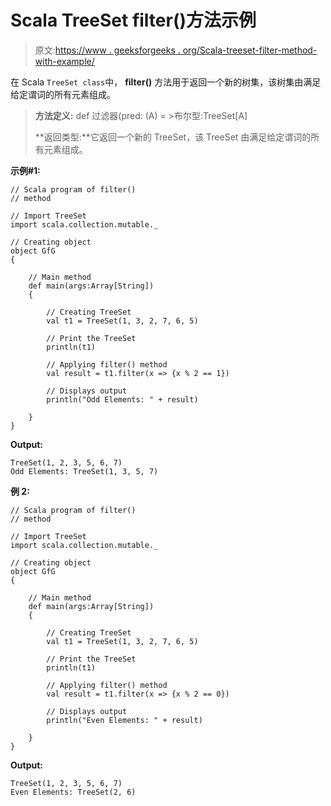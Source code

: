 # Scala TreeSet filter()方法示例

> 原文:[https://www . geeksforgeeks . org/Scala-treeset-filter-method-with-example/](https://www.geeksforgeeks.org/scala-treeset-filter-method-with-example/)

在 Scala `TreeSet class`中， **filter()** 方法用于返回一个新的树集，该树集由满足给定谓词的所有元素组成。

> **方法定义:** def 过滤器(pred: (A) = >布尔型:TreeSet[A]
> 
> **返回类型:**它返回一个新的 TreeSet，该 TreeSet 由满足给定谓词的所有元素组成。

**示例#1:**

```
// Scala program of filter() 
// method 

// Import TreeSet
import scala.collection.mutable._

// Creating object 
object GfG 
{ 

    // Main method 
    def main(args:Array[String]) 
    { 

        // Creating TreeSet
        val t1 = TreeSet(1, 3, 2, 7, 6, 5) 

        // Print the TreeSet
        println(t1) 

        // Applying filter() method  
        val result = t1.filter(x => {x % 2 == 1})

        // Displays output 
        println("Odd Elements: " + result)

    } 
} 
```

**Output:**

```
TreeSet(1, 2, 3, 5, 6, 7)
Odd Elements: TreeSet(1, 3, 5, 7)

```

**例 2:**

```
// Scala program of filter() 
// method 

// Import TreeSet
import scala.collection.mutable._

// Creating object 
object GfG 
{ 

    // Main method 
    def main(args:Array[String]) 
    { 

        // Creating TreeSet
        val t1 = TreeSet(1, 3, 2, 7, 6, 5) 

        // Print the TreeSet
        println(t1) 

        // Applying filter() method  
        val result = t1.filter(x => {x % 2 == 0})

        // Displays output 
        println("Even Elements: " + result)

    } 
} 
```

**Output:**

```
TreeSet(1, 2, 3, 5, 6, 7)
Even Elements: TreeSet(2, 6)

```